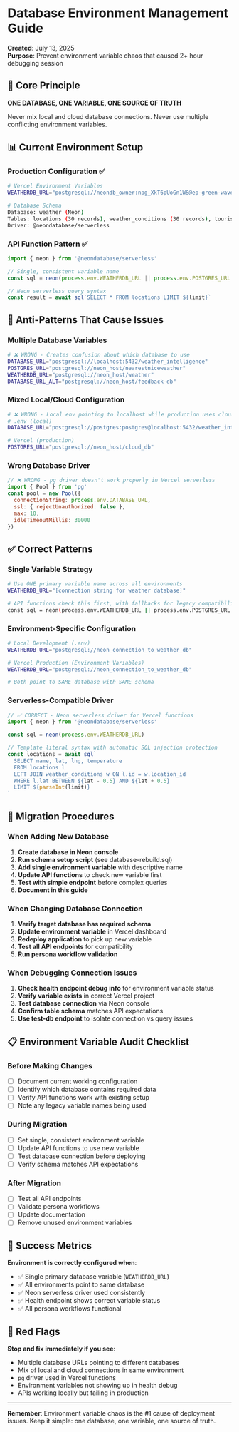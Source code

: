 # Database Environment Management Guide

**Created**: July 13, 2025  
**Purpose**: Prevent environment variable chaos that caused 2+ hour debugging session

## 🎯 Core Principle

**ONE DATABASE, ONE VARIABLE, ONE SOURCE OF TRUTH**

Never mix local and cloud database connections. Never use multiple conflicting environment variables.

## 📊 Current Environment Setup

### **Production Configuration** ✅
```bash
# Vercel Environment Variables
WEATHERDB_URL="postgresql://neondb_owner:npg_XkT6pUoGn1WS@ep-green-wave-addgnozu-pooler.c-2.us-east-1.aws.neon.tech/neondb?sslmode=require&channel_binding=require"

# Database Schema
Database: weather (Neon)
Tables: locations (30 records), weather_conditions (30 records), tourism_operators (5 records)
Driver: @neondatabase/serverless
```

### **API Function Pattern** ✅
```javascript
import { neon } from '@neondatabase/serverless'

// Single, consistent variable name
const sql = neon(process.env.WEATHERDB_URL || process.env.POSTGRES_URL || process.env.DATABASE_URL)

// Neon serverless query syntax
const result = await sql`SELECT * FROM locations LIMIT ${limit}`
```

## 🚫 Anti-Patterns That Cause Issues

### **Multiple Database Variables**
```bash
# ❌ WRONG - Creates confusion about which database to use
DATABASE_URL="postgresql://localhost:5432/weather_intelligence"
POSTGRES_URL="postgresql://neon_host/nearestniceweather" 
WEATHERDB_URL="postgresql://neon_host/weather"
DATABASE_URL_ALT="postgresql://neon_host/feedback-db"
```

### **Mixed Local/Cloud Configuration**
```bash
# ❌ WRONG - Local env pointing to localhost while production uses cloud
# .env (local)
DATABASE_URL="postgresql://postgres:postgres@localhost:5432/weather_intelligence"

# Vercel (production) 
POSTGRES_URL="postgresql://neon_host/cloud_db"
```

### **Wrong Database Driver**
```javascript
// ❌ WRONG - pg driver doesn't work properly in Vercel serverless
import { Pool } from 'pg'
const pool = new Pool({
  connectionString: process.env.DATABASE_URL,
  ssl: { rejectUnauthorized: false },
  max: 10,
  idleTimeoutMillis: 30000
})
```

## ✅ Correct Patterns

### **Single Variable Strategy**
```bash
# Use ONE primary variable name across all environments
WEATHERDB_URL="[connection string for weather database]"

# API functions check this first, with fallbacks for legacy compatibility
const sql = neon(process.env.WEATHERDB_URL || process.env.POSTGRES_URL || process.env.DATABASE_URL)
```

### **Environment-Specific Configuration**
```bash
# Local Development (.env)
WEATHERDB_URL="postgresql://neon_connection_to_weather_db"

# Vercel Production (Environment Variables)
WEATHERDB_URL="postgresql://neon_connection_to_weather_db"

# Both point to SAME database with SAME schema
```

### **Serverless-Compatible Driver**
```javascript
// ✅ CORRECT - Neon serverless driver for Vercel functions
import { neon } from '@neondatabase/serverless'

const sql = neon(process.env.WEATHERDB_URL)

// Template literal syntax with automatic SQL injection protection
const locations = await sql`
  SELECT name, lat, lng, temperature 
  FROM locations l
  LEFT JOIN weather_conditions w ON l.id = w.location_id
  WHERE l.lat BETWEEN ${lat - 0.5} AND ${lat + 0.5}
  LIMIT ${parseInt(limit)}
`
```

## 🔧 Migration Procedures

### **When Adding New Database**
1. **Create database in Neon console**
2. **Run schema setup script** (see database-rebuild.sql)
3. **Add single environment variable** with descriptive name
4. **Update API functions** to check new variable first
5. **Test with simple endpoint** before complex queries
6. **Document in this guide**

### **When Changing Database Connection**
1. **Verify target database has required schema**
2. **Update environment variable** in Vercel dashboard
3. **Redeploy application** to pick up new variable
4. **Test all API endpoints** for compatibility
5. **Run persona workflow validation**

### **When Debugging Connection Issues**
1. **Check health endpoint debug info** for environment variable status
2. **Verify variable exists** in correct Vercel project
3. **Test database connection** via Neon console
4. **Confirm table schema** matches API expectations
5. **Use test-db endpoint** to isolate connection vs query issues

## 📋 Environment Variable Audit Checklist

### **Before Making Changes**
- [ ] Document current working configuration
- [ ] Identify which database contains required data
- [ ] Verify API functions work with existing setup
- [ ] Note any legacy variable names being used

### **During Migration**
- [ ] Set single, consistent environment variable
- [ ] Update API functions to use new variable
- [ ] Test database connection before deploying
- [ ] Verify schema matches API expectations

### **After Migration**
- [ ] Test all API endpoints
- [ ] Validate persona workflows
- [ ] Update documentation
- [ ] Remove unused environment variables

## 🎯 Success Metrics

**Environment is correctly configured when**:
- ✅ Single primary database variable (`WEATHERDB_URL`)
- ✅ All environments point to same database
- ✅ Neon serverless driver used consistently
- ✅ Health endpoint shows correct variable status
- ✅ All persona workflows functional

## 🚨 Red Flags

**Stop and fix immediately if you see**:
- Multiple database URLs pointing to different databases
- Mix of local and cloud connections in same environment  
- `pg` driver used in Vercel functions
- Environment variables not showing up in health debug
- APIs working locally but failing in production

---

**Remember**: Environment variable chaos is the #1 cause of deployment issues. Keep it simple: one database, one variable, one source of truth.